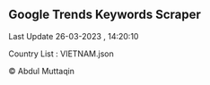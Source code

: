 

## Google Trends Keywords Scraper 
 
Last Update 26-03-2023 , 14:20:10

Country List :
VIETNAM.json



© Abdul Muttaqin 
